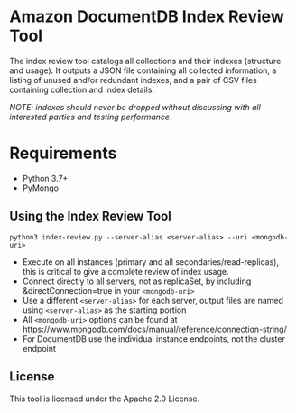 # Amazon DocumentDB Index Review Tool

The index review tool catalogs all collections and their indexes (structure and usage). It outputs a JSON file containing all collected information, a listing of unused and/or redundant indexes, and a pair of CSV files containing collection and index details. 

*NOTE: indexes should never be dropped without discussing with all interested parties and testing performance*.

# Requirements
 - Python 3.7+
 - PyMongo

## Using the Index Review Tool
`python3 index-review.py --server-alias <server-alias> --uri <mongodb-uri>`

- Execute on all instances (primary and all secondaries/read-replicas), this is critical to give a complete review of index usage.
- Connect directly to all servers, not as replicaSet, by including &directConnection=true in your `<mongodb-uri>`
- Use a different `<server-alias>` for each server, output files are named using `<server-alias>` as the starting portion
- All `<mongodb-uri>` options can be found at https://www.mongodb.com/docs/manual/reference/connection-string/ 
- For DocumentDB use the individual instance endpoints, not the cluster endpoint

## License
This tool is licensed under the Apache 2.0 License. 
